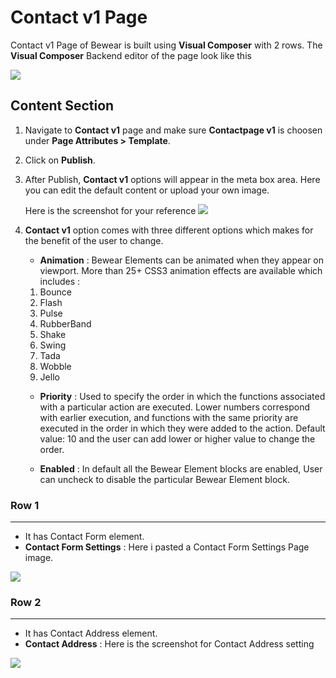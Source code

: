# Contact v1 Page

Contact v1 Page of Bewear is built using **Visual Composer** with 2 rows. The **Visual Composer** Backend editor of the page look like this

![](http://transvelo.github.io/docs/bewear/images/contact-page-setting.png)

## Content Section

1. Navigate to **Contact v1** page and make sure **Contactpage v1** is choosen under **Page Attributes > Template**.
2. Click on **Publish**.
3. After Publish, **Contact v1** options will appear in the meta box area. Here you can edit the default content or upload your own image.

    Here is the screenshot for your reference
    ![](http://transvelo.github.io/docs/bewear/images/contact-v1-option.png)

4. **Contact v1** option comes with three different options which makes for the benefit of the user to change.
    * **Animation** : Bewear Elements can be animated when they appear on viewport. More than 25+ CSS3 animation effects are available which includes :

    1. Bounce
    2. Flash
    3. Pulse
    4. RubberBand
    5. Shake
    6. Swing
    7. Tada
    8. Wobble
    9. Jello

    * **Priority** : Used to specify the order in which the functions associated with a particular action are executed. Lower numbers correspond with earlier execution, and functions with the same priority are executed in the order in which they were added to the action. Default value: 10 and the user can add lower or higher value to change the order.

    * **Enabled** : In default all the Bewear Element blocks are enabled, User can uncheck to disable the particular Bewear Element block.

### Row 1
---
* It has Contact Form element.
* **Contact Form Settings** : Here i pasted a Contact Form Settings Page image.

![](http://transvelo.github.io/docs/bewear/images/contact-v1-form-setting.png)

### Row 2
---
* It has Contact Address  element.
* **Contact Address** : Here is the screenshot for Contact Address setting

![](http://transvelo.github.io/docs/bewear/images/contact-v1-address-setting.png)




